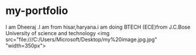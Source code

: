 # my-portfolio
I am Dheeraj .I am from hisar,haryana.i am doing BTECH (ECE)from J.C.Bose University of science and technology
<img src="file:///C:/Users/Microsoft/Desktop/my%20image.jpg.jpg" "width=350px">
